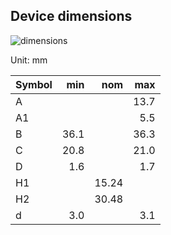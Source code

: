 ## Device dimensions

![dimensions](https://github.com/honechko/DS2480/raw/main/Docs/dimensions.png)

Unit: mm

| Symbol | min  |  nom  | max  |
| :--    |  --: |   --: |  --: |
| A      |      |       | 13.7 |
| A1     |      |       |  5.5 |
| B      | 36.1 |       | 36.3 |
| C      | 20.8 |       | 21.0 |
| D      |  1.6 |       |  1.7 |
| H1     |      | 15.24 |      |
| H2     |      | 30.48 |      |
| d      |  3.0 |       |  3.1 |

